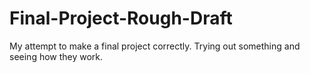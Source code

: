 # Final-Project-Rough-Draft
My attempt to make a final project correctly. Trying out something and seeing how they work.
